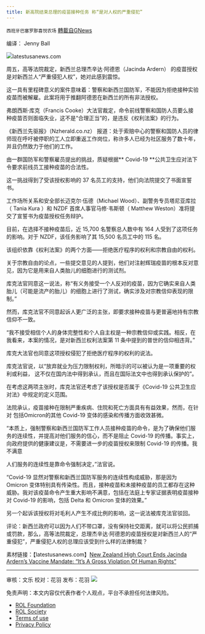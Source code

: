 ```yaml
---
title: 新高院结束总理的疫苗接种任务 称“是对人权的严重侵犯”
---
```

`西班牙巴塞罗那喜悦农场` [轉載自GNews](https://gnews.org/zh-hans/2087444/)

编译： Jenny Ball

![](https://assets.gnews.org/wp-content/uploads/2022/03/image-33-edited.png)latestusanews.com

周五，高等法院裁定，新西兰总理杰辛达·阿德恩（Jacinda Ardern） 的疫苗授权是对新西兰人“严重侵犯人权”，她对此感到震惊。

这一具有里程碑意义的案件意味着：警察和新西兰国防军，不能因为拒绝接种实验疫苗而被解雇。此案将用于推翻阿德恩在新西兰的所有非法授权。

弗朗西斯·库克（Francis Cooke）大法官裁定，命令前线警察和国防人员要么接种疫苗否则面临失业，这不是“合理正当”的，是违反《权利法案》的行为。

《新西兰先驱报》（Nzherald.co.nz） 报道：处于索赔中心的警察和国防人员的律师现在呼吁被停职的工人立即重返工作岗位，称许多人已经为社区服务了数十年，并且仍然致力于他们的工作。

由一群国防军和警察雇员提出的挑战，质疑根据** Covid-19 **公共卫生应对法下令要求前线员工接种疫苗的合法性。

这一挑战得到了受该授权影响的 37 名员工的支持，他们向法院提交了书面宣誓书。

工作场所关系和安全部长迈克尔·伍德（Michael Wood）、副警务专员塔尼亚库拉（ Tania Kura ）和 NZDF 首席人事官马修·韦斯顿（ Matthew Weston）准将提交了宣誓书为疫苗授权任务辩护。

目前，在选择不接种疫苗后，近 15,700 名警察总人数中有 164 人受到了这项任务的影响。对于 NZDF，该任务影响了其 15,500 名员工中的 115 名。

该组织依靠《权利法案》的两个方面——拒绝医疗程序的权利和宗教自由的权利。

关于宗教自由的论点，一些提交意见的人提到，他们对注射辉瑞疫苗的根本反对意见，因为它是用来自人类胎儿的细胞进行的测试剂。

库克法官同意这一说法，称“有义务接受一个人反对的疫苗，因为它确实来自人类胎儿（可能是流产的胎儿）的细胞上进行了测试，确实涉及对宗教信仰表现的限制。”

然而，库克法官不同意起诉人更广泛的主张，即要求接种疫苗与更普遍地持有宗教信仰不一致。

“我不接受相信个人的身体完整性和个人自主权是一种宗教信仰或实践。相反，在我看来，本案的情况，是对新西兰权利法案第 11 条中提到的普世的信仰相违背。”

库克大法官也同意这项授权侵犯了拒绝医疗程序的权利的说法。

库克法官说，以“放弃就业为压力限制权利，所暗示的可以被认为是一项重要的权利或利益， 这不仅在国内法中得到承认，而且在国际法文中也得到承认保护的”。

在考虑这两项主张时，库克法官还考虑了该授权是否属于《Covid-19 公共卫生应对法》中规定的定义范围。

法院承认，疫苗接种在限制严重疾病、住院和死亡方面具有有益效果，然而，在针对 包括Omicron的其他 Covid-19 变体的感染和传播方面收效甚微。

“本质上，强制警察和新西兰国防军工作人员接种疫苗的命令，是为了确保他们服务的连续性，并提高对他们服务的信心，而不是阻止 Covid-19 的传播。事实上，向政府提供的健康建议是，不需要进一步的疫苗授权来限制 Covid-19 的传播。我不满意

人们服务的连续性是靠命令强制决定，”法官说。

“Covid-19 显然对警察和新西兰国防军服务的连续性构成威胁，那是因为 Omicron 变体特别具有传染性。而且，接种疫苗和未接种疫苗的员工都存在这种威胁。我对该疫苗命令产生重大影响不满意，包括在法庭上专家证据表明疫苗接种对 Covid-19 的影响，包括 Delta 和 Omicron 变体的效果。”

另一个起诉该授权将对毛利人产生不成比例的影响，这一说法被库克法官驳回。

评论：新西兰政府可以因为人们不带口罩，没有保持社交距离，就可以将公民抓捕或罚款，那么，高等法院裁定，总理杰辛达·阿德恩的疫苗授权是对新西兰人的“严重侵犯”，严重侵犯人权的总理应该受到什么样的法律制裁？

素材链接：【latestusanews.com】[New Zealand High Court Ends Jacinda Ardern’s Vaccine Mandate: “It’s A Gross Violation Of Human Rights”](https://www.latestusanews.com/new-zealand-high-court-ends-jacinda-arderns-vaccine-mandate-its-a-gross-violation-of-human-rights/)

* * *

审核：文乐
校对：花羽
发布：花羽
![](https://assets.gnews.org/wp-content/uploads/2022/03/西喜.jpeg)
 

免责声明：本文内容仅代表作者个人观点，平台不承担任何法律风险。

- [ROL Foundation](https://rolfoundation.org/)
- [ROL Society](https://rolsociety.org/)
- [Terms of use](https://gnews.org/terms-of-use-3/)
- [Privacy Policy](https://gnews.org/privacy-policy/)
